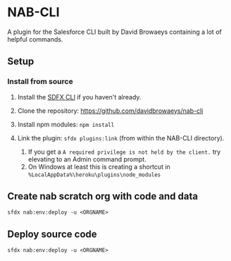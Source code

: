 # NAB-CLI

A plugin for the Salesforce CLI built by David Browaeys containing a lot of helpful commands. 

## Setup

### Install from source

1. Install the [SDFX CLI](https://developer.salesforce.com/tools/sfdxcli) if you haven't already.

2. Clone the repository: https://github.com/davidbrowaeys/nab-cli

3. Install npm modules: `npm install` 

4. Link the plugin: `sfdx plugins:link` (from within the NAB-CLI directory).
    1. If you get a `A required privilege is not held by the client.` try elevating to an Admin command prompt.
    1. On Windows at least this is creating a shortcut in `%LocalAppData%\heroku\plugins\node_modules`

## Create nab scratch org with code and data 

`sfdx nab:env:deploy -u <ORGNAME>`

## Deploy source code 

`sfdx nab:env:deploy -u <ORGNAME>`
